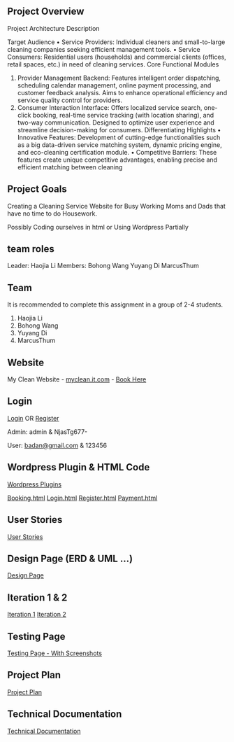 ## Project Overview
Project Architecture Description

Target Audience
•	Service Providers:
Individual cleaners and small-to-large cleaning companies seeking efficient management tools.
•	Service Consumers:
Residential users (households) and commercial clients (offices, retail spaces, etc.) in need of cleaning services.
Core Functional Modules
1.	Provider Management Backend:
Features intelligent order dispatching, scheduling calendar management, online payment processing, and customer feedback analysis.
Aims to enhance operational efficiency and service quality control for providers.
2.	Consumer Interaction Interface:
Offers localized service search, one-click booking, real-time service tracking (with location sharing), and two-way communication.
Designed to optimize user experience and streamline decision-making for consumers.
Differentiating Highlights
•	Innovative Features: Development of cutting-edge functionalities such as a big data-driven service matching system, dynamic pricing engine, and eco-cleaning certification module.
•	Competitive Barriers: These features create unique competitive advantages, enabling precise and efficient matching between cleaning 

## Project Goals
Creating a Cleaning Service Website for Busy Working Moms and Dads that have no time to do Housework.

Possibly Coding ourselves in html or Using Wordpress Partially

## team roles
Leader: Haojia Li
Members: Bohong Wang
Yuyang Di 
MarcusThum

## Team

It is recommended to complete this assignment in a group of 2-4 students.
1. Haojia Li
2. Bohong Wang
3. Yuyang Di
4. MarcusThum

## Website
My Clean Website - [myclean.it.com](https://myclean.it.com) - [Book Here](https://myclean.it.com/#contact)

## Login
[Login](https://myclean.it.com/login/) OR
[Register](https://myclean.it.com/register-page/)

Admin: admin & NjasTg677-

User: badan@gmail.com & 123456

## Wordpress Plugin & HTML Code
[Wordpress Plugins](https://myjcuedu-my.sharepoint.com/:f:/g/personal/weiaunmarcus_thum_my_jcu_edu_au/EkSzz0UivbtLixKB8_iTOIEBTlP3fEtESXXe8Jai5k1bWA?e=Nd8fUj)

[Booking.html](https://github.com/yuyosa/CP3407/blob/Change-1/Booking)
[Login.html](https://github.com/yuyosa/CP3407/blob/Change-1/login)
[Register.html](https://github.com/yuyosa/CP3407/blob/Change-1/register%20page)
[Payment.html](https://github.com/yuyosa/CP3407/blob/Change-1/payment)

## User Stories
[User Stories](https://github.com/yuyosa/CP3407/blob/Change-1/user_stories/user_stories.md)

## Design Page (ERD & UML ...)
[Design Page](https://github.com/yuyosa/CP3407/blob/Change-1/Design%20page.md)

## Iteration 1 & 2
[Iteration 1](https://github.com/yuyosa/CP3407/blob/Change-1/iteration_1.md)
[Iteration 2](https://github.com/yuyosa/CP3407/blob/Change-1/iteration_2.md)

## Testing Page
[Testing Page - With Screenshots](https://github.com/yuyosa/CP3407/blob/Change-1/Testing.md)

## Project Plan
[Project Plan](https://github.com/yuyosa/CP3407/blob/Change-1/Project-plan.md)

## Technical Documentation
[Technical Documentation](https://github.com/yuyosa/CP3407/blob/Change-1/Software%20development%20Tools%20Pages.md)
